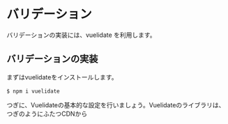 # バリデーション
バリデーションの実装には、vuelidate を利用します。

## バリデーションの実装
まずはvuelidateをインストールします。
```vue
$ npm i vuelidate
```
つぎに、Vuelidateの基本的な設定を行いましょう。Vuelidateのライブラリは、つぎのようにふたつCDNから<script>要素に読み込みます。
```vue
<script src="https://cdn.jsdelivr.net/npm/vuelidate@0.7.4/dist/vuelidate.min.js"></script>
<script src="https://cdn.jsdelivr.net/npm/vuelidate@0.7.4/dist/validators.min.js"></script>
```
Vuelidateにより使えるようになるのは、つぎのふたつの機能です。
  
- validationsコンポーネントオプション
Vueコンポーネントに検証の中身を定めます。
- `$v`モデルオブジェクト
Vueのモデルと検証の状態をプロパティとしてもつモデルのオブジェクトです。
validationsオプションプロパティはVueインスタンスのオプションオブジェクトに加えて、検証するデータに対して何を確かめるのかオブジェクトで定めます。プロパティが検証するデータ、値はバリデータ(検証の設定)を納めたオブジェクトです。Vue.use()メソッドでVuelidateを使い、用いるバリデータはvalidatorsから変数に取り出しておいてください。requiredは入力が必須ということです。

### 使用例
フォームにバリデーションを実装
```vue
<template>
  <div class="container">
    <div class="row">
      <div class="col-12">
        <form>
          <div class="form-group">
            <label>名前</label>
            <input type="text" class="form-control" v-model.trim="$v.name.$model" />
            <div class="invalid-feedback d-block" v-if="!$v.name.required">名前を入力してください。</div>
            <div
              class="invalid-feedback d-block"
              v-if="!$v.name.minLength"
            >名前は {{$v.name.$params.minLength.min}} 文字以上で入力してください。</div>
          </div>
          <div class="form-group">
            <label>年齢</label>
            <input type="number" class="form-control" v-model.trim="$v.age.$model" />
            <div
              class="invalid-feedback d-block"
              v-if="!$v.age.between"
            >年齢は {{$v.age.$params.between.min}} から {{$v.age.$params.between.max}} で入力してください。</div>
          </div>
        </form>
      </div>
    </div>
  </div>
</template>

<script>
import { required, minLength, between } from "vuelidate/lib/validators";
export default {
  data() {
    return {
      name: "",
      age: 0
    };
  },
  validations: {
    name: {
      required,
      minLength: minLength(4)
    },
    age: {
      between: between(20, 30)
    }
  }
};
</script>
```
このように validations オプションに各keyのバリデーションを設定することで、簡単にバリデーションを実装できます。  

![validation_result](./validation_result.png)

[公式](https://vuelidate.js.org/#sub-installation)


## カスタムルールの実装
TODO date にカスタムルールを入れる
カスタムルールとはjavascriptを使い自分でルールを追加できるものです。
以下の使用例が簡単なものです。
```vue
<script>
import { helpers } from 'vuelidate/lib/validators'
const mustBeCool = (value) => !helpers.req(value) || value.indexOf('cool') >= 0
// ...
validations: {
  myField: {
    mustBeCool
  }
}
</script>
```
上記は`req(value)`がないと入力が「オプション」とみなされてる場合があります。つまり、バリデーションが適切に動いてくれなくなる時があります。  
なので単純なバージョンであるヘルパーが存在します。  

## バリデーションルールの分離
TODO service/validations.js を作成してルールを分離する。
